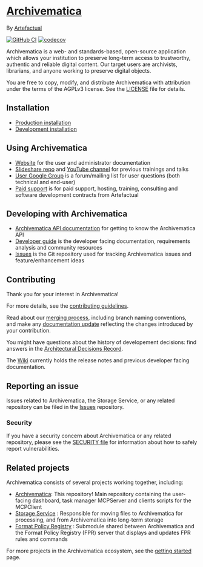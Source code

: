 # [Archivematica]

By [Artefactual]

[![GitHub CI]][Test workflow]
[![codecov]][Archivematica Codecov]

Archivematica is a web- and standards-based, open-source application which
allows your institution to preserve long-term access to trustworthy,
authentic and reliable digital content.
Our target users are archivists, librarians, and anyone working to preserve
digital objects.

You are free to copy, modify, and distribute Archivematica with attribution
under the terms of the AGPLv3 license.
See the [LICENSE] file for details.

## Installation

* [Production installation]
* [Development installation]

## Using Archivematica

* [Website] for the user and administrator documentation
* [Slideshare repo] and [YouTube channel] for previous trainings and talks
* [User Google Group] is a forum/mailing list for user questions (both
technical and end-user)
* [Paid support] is for paid support, hosting, training, consulting
and software development contracts from Artefactual

## Developing with Archivematica

* [Archivematica API documentation] for getting to know the Archivematica API
* [Developer guide] is the developer facing documentation, requirements
analysis and community resources
* [Issues] is the Git repository used for tracking Archivematica issues
and feature/enhancement ideas

## Contributing

Thank you for your interest in Archivematica!

For more details, see the [contributing guidelines].

Read about our [merging process], including branch naming conventions, and
make any [documentation update] reflecting the changes introduced by your
contribution.

You might have questions about the history of developement decisions: find
answers in the [Architectural Decisions Record].

The [Wiki] currently holds the release notes and previous developer facing
documentation.

## Reporting an issue

Issues related to Archivematica, the Storage Service, or any related
repository can be filed in the [Issues] repository.

### Security

If you have a security concern about Archivematica or any related repository,
please see the [SECURITY file] for information about how to
safely report vulnerabilities.

## Related projects

Archivematica consists of several projects working together, including:

* [Archivematica][Archivematica GitHub]: This repository! Main
  repository containing the user-facing dashboard, task manager
  MCPServer and clients scripts for the MCPClient
* [Storage Service] : Responsible for moving files to Archivematica for
  processing, and from Archivematica into long-term storage
* [Format Policy Registry] : Submodule shared between Archivematica and
  the Format Policy Registry (FPR) server that displays and updates FPR
  rules and commands

For more projects in the Archivematica ecosystem,
see the [getting started] page.

[Archivematica]: https://www.archivematica.org/
[Artefactual]: https://www.artefactual.com/
[GitHub CI]: https://github.com/artefactual/archivematica/actions/workflows/test.yml/badge.svg
[Test workflow]: https://github.com/artefactual/archivematica/actions/workflows/test.yml
[codecov]: https://codecov.io/gh/artefactual/archivematica/branch/qa/1.x/graph/badge.svg?token=tKlfjhmrlC
[Archivematica Codecov]: https://codecov.io/gh/artefactual/archivematica
[LICENSE]: LICENSE
[Production installation]: https://www.archivematica.org/docs/latest/admin-manual/installation-setup/installation/installation/
[Development installation]: https://github.com/artefactual/archivematica/tree/qa/1.x/hack
[Developer guide]: https://github.com/artefactual/archivematica/blob/qa/1.x/hack/README.md
[Wiki]: https://www.archivematica.org/wiki/Development
[Issues]: https://github.com/archivematica/Issues
[User Google Group]: https://groups.google.com/forum/#!forum/archivematica
[Paid support]: https://www.artefactual.com/services/
[contributing guidelines]: CONTRIBUTING.md
[SECURITY file]: SECURITY.md
[Archivematica GitHub]: https://github.com/artefactual/archivematica
[Storage Service]: https://github.com/artefactual/archivematica-storage-service
[Format Policy Registry]: https://github.com/artefactual/archivematica/tree/qa/1.x/src/dashboard/src/fpr
[getting started]: https://wiki.archivematica.org/Getting_started#Projects
[Website]: https://www.archivematica.org/
[Slideshare repo]: https://fr.slideshare.net/Archivematica/presentations
[YouTube channel]: https://www.youtube.com/@ArtefactualSystems
[Archivematica API documentation]: https://archivematica.org/docs/archivematica-1.16/dev-manual/api/api-reference-archivematica/#api-reference-archivematica
[merging process]: https://wiki.archivematica.org/Merging
[documentation update]: https://github.com/artefactual/archivematica-docs/wiki
[Architectural Decisions Record]: https://adr.archivematica.org/
